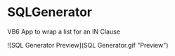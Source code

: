 # SQLGenerator
VB6 App to wrap a list for an IN Clause

![SQL Generator Preview](SQL Generator.gif "Preview")

